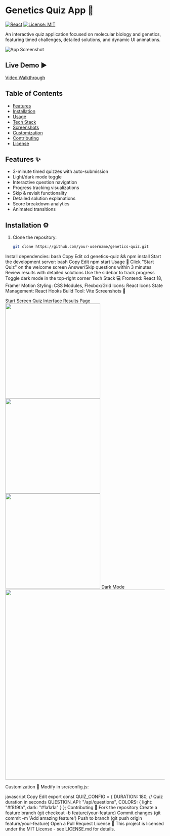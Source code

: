 # Genetics Quiz App 🧬

[![React](https://img.shields.io/badge/React-18.2.0-blue)](https://react.dev/)
[![License: MIT](https://img.shields.io/badge/License-MIT-green)](https://opensource.org/licenses/MIT)

An interactive quiz application focused on molecular biology and genetics, featuring timed challenges, detailed solutions, and dynamic UI animations.

![App Screenshot](/public/screenshot.png) <!-- Add your screenshot path here -->

## Live Demo ▶️
<!-- Add hosted URL or video walkthrough link here -->
[Video Walkthrough](https://your-demo-link.com) 

## Table of Contents
- [Features](#features)
- [Installation](#installation)
- [Usage](#usage)
- [Tech Stack](#tech-stack)
- [Screenshots](#screenshots)
- [Customization](#customization)
- [Contributing](#contributing)
- [License](#license)

## Features ✨
- 3-minute timed quizzes with auto-submission
- Light/dark mode toggle
- Interactive question navigation
- Progress tracking visualizations
- Skip & revisit functionality
- Detailed solution explanations
- Score breakdown analytics
- Animated transitions

## Installation ⚙️

1. Clone the repository:
   ```bash
   git clone https://github.com/your-username/genetics-quiz.git
Install dependencies:
bash
Copy
Edit
cd genetics-quiz && npm install
Start the development server:
bash
Copy
Edit
npm start
Usage 🚀
Click "Start Quiz" on the welcome screen
Answer/Skip questions within 3 minutes
Review results with detailed solutions
Use the sidebar to track progress
Toggle dark mode in the top-right corner
Tech Stack 💻
Frontend: React 18, Framer Motion
Styling: CSS Modules, Flexbox/Grid
Icons: React Icons
State Management: React Hooks
Build Tool: Vite
Screenshots 📸
<!-- Add your screenshots with captions -->
Start Screen	Quiz Interface	Results Page
<img src="/public/start-screen.png" width="300">	<img src="/public/quiz-interface.png" width="300">	<img src="/public/results-page.png" width="300">
Dark Mode <br> <img src="/public/dark-mode.png" width="600">

Customization 🔧
Modify in src/config.js:

javascript
Copy
Edit
export const QUIZ_CONFIG = {
  DURATION: 180, // Quiz duration in seconds
  QUESTION_API: "/api/questions",
  COLORS: {
    light: "#f8f9fa",
    dark: "#1a1a1a"
  }
};
Contributing 🤝
Fork the repository
Create a feature branch (git checkout -b feature/your-feature)
Commit changes (git commit -m 'Add amazing feature')
Push to branch (git push origin feature/your-feature)
Open a Pull Request
License 📄
This project is licensed under the MIT License - see LICENSE.md for details.
